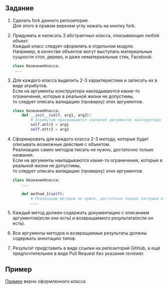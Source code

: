 ## Задание

1. Сделать fork данного репозитория.  
    Для этого в правом верхнем углу нажать на кнопку fork.

1. Придумать и написать 3 абстрактных класса, описывающих любой объект.  
   Каждый класс следует оформлять в отдельном модуле.  
   Например, в качестве объектов могут выступать материальные сущности стол, дерево, и даже нематериальные стек, Facebook.
    ```python
    class НазваниеКласса:
     ...
    ```
2. Для каждого класса выделить 2-3 характеристики и записать их в виде атрибутов.  
    Если на аргументы конструктора накладываются какие-то ограничения, которые в реальной жизни не допустимы,  
    то следует описать валидацию (проверку) этих аргументов. 
    ```python
    class НазваниеКласса:
        def __init__(self, arg1, arg2):
            # Атрибутам присваиваются значения аргументов конструктора объекта
            self.attr1 = arg1
            self.attr2 = arg2
    ```
3. Сформировать для каждого класса 2-3 метода, которые будет описывать возможные действия с объектом.  
   Реализацию самих методов писать не нужно, достаточно только названия.  
   Если на аргументы накладываются какие-то ограничения, которые в реальной жизни не допустимы,  
   то следует описать валидацию (проверку) этих аргументов. 
    ```python
    class НазваниеКласса:
        ...
    
        def method_1(self):
            # Реализацию методов не нужно, достаточно только заглушки в виде троеточия
            ...
    ```
   
4. Каждый метод должен содержать документацию с описанием аргументов(если они есть) и возвращаемого результата(если он есть).
5. Все аргументы методов и возвращаемые результаты должны содержать аннотацию типов.
6. Результат представить в виде ссылки на репозиторий GitHub, 
   а ещё предпочтительнее в виде Pull Request без указания reviewer.

## Пример
[Пример](https://github.com/aeksei/PythonPY200_class_sample/blob/master/example.py) верно оформленного класса
